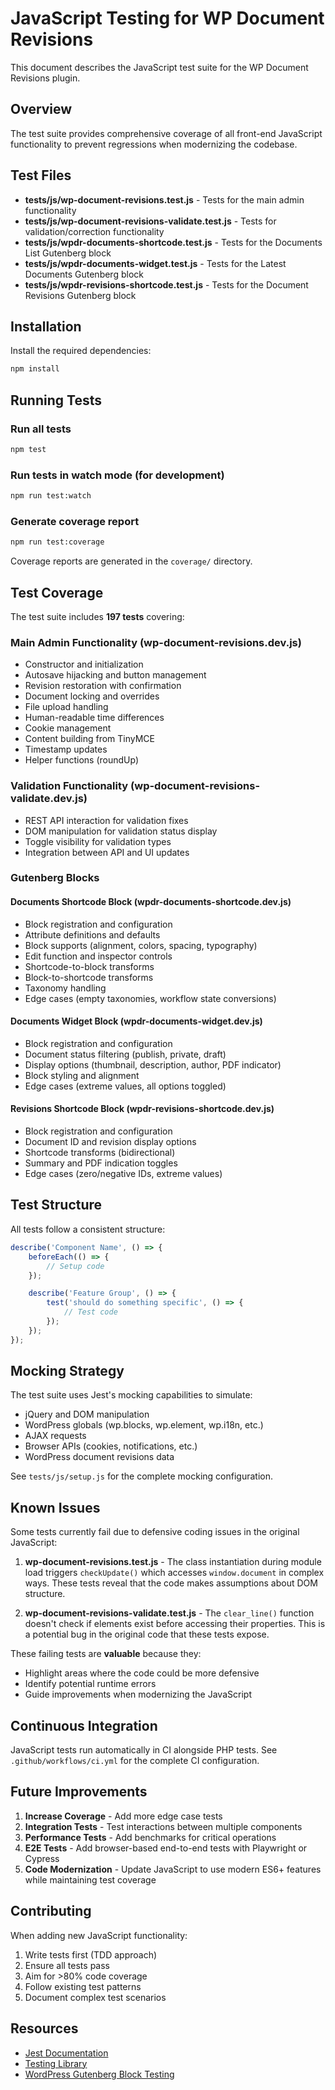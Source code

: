 # JavaScript Testing for WP Document Revisions

This document describes the JavaScript test suite for the WP Document Revisions plugin.

## Overview

The test suite provides comprehensive coverage of all front-end JavaScript functionality to prevent regressions when modernizing the codebase.

## Test Files

- **tests/js/wp-document-revisions.test.js** - Tests for the main admin functionality
- **tests/js/wp-document-revisions-validate.test.js** - Tests for validation/correction functionality
- **tests/js/wpdr-documents-shortcode.test.js** - Tests for the Documents List Gutenberg block
- **tests/js/wpdr-documents-widget.test.js** - Tests for the Latest Documents Gutenberg block
- **tests/js/wpdr-revisions-shortcode.test.js** - Tests for the Document Revisions Gutenberg block

## Installation

Install the required dependencies:

```bash
npm install
```

## Running Tests

### Run all tests
```bash
npm test
```

### Run tests in watch mode (for development)
```bash
npm run test:watch
```

### Generate coverage report
```bash
npm run test:coverage
```

Coverage reports are generated in the `coverage/` directory.

## Test Coverage

The test suite includes **197 tests** covering:

### Main Admin Functionality (wp-document-revisions.dev.js)
- Constructor and initialization
- Autosave hijacking and button management
- Revision restoration with confirmation
- Document locking and overrides
- File upload handling
- Human-readable time differences
- Cookie management
- Content building from TinyMCE
- Timestamp updates
- Helper functions (roundUp)

### Validation Functionality (wp-document-revisions-validate.dev.js)
- REST API interaction for validation fixes
- DOM manipulation for validation status display
- Toggle visibility for validation types
- Integration between API and UI updates

### Gutenberg Blocks

#### Documents Shortcode Block (wpdr-documents-shortcode.dev.js)
- Block registration and configuration
- Attribute definitions and defaults
- Block supports (alignment, colors, spacing, typography)
- Edit function and inspector controls
- Shortcode-to-block transforms
- Block-to-shortcode transforms
- Taxonomy handling
- Edge cases (empty taxonomies, workflow state conversions)

#### Documents Widget Block (wpdr-documents-widget.dev.js)
- Block registration and configuration
- Document status filtering (publish, private, draft)
- Display options (thumbnail, description, author, PDF indicator)
- Block styling and alignment
- Edge cases (extreme values, all options toggled)

#### Revisions Shortcode Block (wpdr-revisions-shortcode.dev.js)
- Block registration and configuration
- Document ID and revision display options
- Shortcode transforms (bidirectional)
- Summary and PDF indication toggles
- Edge cases (zero/negative IDs, extreme values)

## Test Structure

All tests follow a consistent structure:

```javascript
describe('Component Name', () => {
	beforeEach(() => {
		// Setup code
	});

	describe('Feature Group', () => {
		test('should do something specific', () => {
			// Test code
		});
	});
});
```

## Mocking Strategy

The test suite uses Jest's mocking capabilities to simulate:
- jQuery and DOM manipulation
- WordPress globals (wp.blocks, wp.element, wp.i18n, etc.)
- AJAX requests
- Browser APIs (cookies, notifications, etc.)
- WordPress document revisions data

See `tests/js/setup.js` for the complete mocking configuration.

## Known Issues

Some tests currently fail due to defensive coding issues in the original JavaScript:

1. **wp-document-revisions.test.js** - The class instantiation during module load triggers `checkUpdate()` which accesses `window.document` in complex ways. These tests reveal that the code makes assumptions about DOM structure.

2. **wp-document-revisions-validate.test.js** - The `clear_line()` function doesn't check if elements exist before accessing their properties. This is a potential bug in the original code that these tests expose.

These failing tests are **valuable** because they:
- Highlight areas where the code could be more defensive
- Identify potential runtime errors
- Guide improvements when modernizing the JavaScript

## Continuous Integration

JavaScript tests run automatically in CI alongside PHP tests. See `.github/workflows/ci.yml` for the complete CI configuration.

## Future Improvements

1. **Increase Coverage** - Add more edge case tests
2. **Integration Tests** - Test interactions between multiple components
3. **Performance Tests** - Add benchmarks for critical operations
4. **E2E Tests** - Add browser-based end-to-end tests with Playwright or Cypress
5. **Code Modernization** - Update JavaScript to use modern ES6+ features while maintaining test coverage

## Contributing

When adding new JavaScript functionality:

1. Write tests first (TDD approach)
2. Ensure all tests pass
3. Aim for >80% code coverage
4. Follow existing test patterns
5. Document complex test scenarios

## Resources

- [Jest Documentation](https://jestjs.io/docs/getting-started)
- [Testing Library](https://testing-library.com/)
- [WordPress Gutenberg Block Testing](https://developer.wordpress.org/block-editor/reference-guides/packages/packages-block-editor/)
